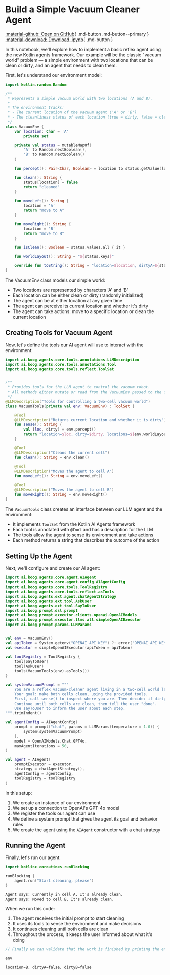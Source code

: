# Build a Simple Vacuum Cleaner Agent

[:material-github: Open on GitHub](
https://github.com/JetBrains/koog/blob/develop/examples/notebooks/VaccumAgent.ipynb
){ .md-button .md-button--primary }
[:material-download: Download .ipynb](
https://raw.githubusercontent.com/JetBrains/koog/develop/examples/notebooks/VaccumAgent.ipynb
){ .md-button }

In this notebook, we'll explore how to implement a basic reflex agent using the new Kotlin agents framework.
Our example will be the classic "vacuum world" problem —
a simple environment with two locations that can be clean or dirty, and an agent that needs to clean them.

First, let's understand our environment model:


```kotlin
import kotlin.random.Random

/**
 * Represents a simple vacuum world with two locations (A and B).
 *
 * The environment tracks:
 * - The current location of the vacuum agent ('A' or 'B')
 * - The cleanliness status of each location (true = dirty, false = clean)
 */
class VacuumEnv {
    var location: Char = 'A'
        private set

    private val status = mutableMapOf(
        'A' to Random.nextBoolean(),
        'B' to Random.nextBoolean()
    )

    fun percept(): Pair<Char, Boolean> = location to status.getValue(location)

    fun clean(): String {
        status[location] = false
        return "cleaned"
    }

    fun moveLeft(): String {
        location = 'A'
        return "move to A"
    }

    fun moveRight(): String {
        location = 'B'
        return "move to B"
    }

    fun isClean(): Boolean = status.values.all { it }

    fun worldLayout(): String = "${status.keys}"

    override fun toString(): String = "location=$location, dirtyA=${status['A']}, dirtyB=${status['B']}"
}
```

The VacuumEnv class models our simple world:
- Two locations are represented by characters 'A' and 'B'
- Each location can be either clean or dirty (randomly initialized)
- The agent can be at either location at any given time
- The agent can perceive its current location and whether it's dirty
- The agent can take actions: move to a specific location or clean the current location

## Creating Tools for Vacuum Agent
Now, let's define the tools our AI agent will use to interact with the environment:


```kotlin
import ai.koog.agents.core.tools.annotations.LLMDescription
import ai.koog.agents.core.tools.annotations.Tool
import ai.koog.agents.core.tools.reflect.ToolSet


/**
 * Provides tools for the LLM agent to control the vacuum robot.
 * All methods either mutate or read from the VacuumEnv passed to the constructor.
 */
@LLMDescription("Tools for controlling a two-cell vacuum world")
class VacuumTools(private val env: VacuumEnv) : ToolSet {

    @Tool
    @LLMDescription("Returns current location and whether it is dirty")
    fun sense(): String {
        val (loc, dirty) = env.percept()
        return "location=$loc, dirty=$dirty, locations=${env.worldLayout()}"
    }

    @Tool
    @LLMDescription("Cleans the current cell")
    fun clean(): String = env.clean()

    @Tool
    @LLMDescription("Moves the agent to cell A")
    fun moveLeft(): String = env.moveLeft()

    @Tool
    @LLMDescription("Moves the agent to cell B")
    fun moveRight(): String = env.moveRight()
}
```

The `VacuumTools` class creates an interface between our LLM agent and the environment:

- It implements `ToolSet` from the Kotlin AI Agents framework
- Each tool is annotated with `@Tool` and has a description for the LLM
- The tools allow the agent to sense its environment and take actions
- Each method returns a string that describes the outcome of the action

## Setting Up the Agent
Next, we'll configure and create our AI agent:


```kotlin
import ai.koog.agents.core.agent.AIAgent
import ai.koog.agents.core.agent.config.AIAgentConfig
import ai.koog.agents.core.tools.ToolRegistry
import ai.koog.agents.core.tools.reflect.asTools
import ai.koog.agents.ext.agent.chatAgentStrategy
import ai.koog.agents.ext.tool.AskUser
import ai.koog.agents.ext.tool.SayToUser
import ai.koog.prompt.dsl.prompt
import ai.koog.prompt.executor.clients.openai.OpenAIModels
import ai.koog.prompt.executor.llms.all.simpleOpenAIExecutor
import ai.koog.prompt.params.LLMParams


val env = VacuumEnv()
val apiToken = System.getenv("OPENAI_API_KEY") ?: error("OPENAI_API_KEY environment variable not set")
val executor = simpleOpenAIExecutor(apiToken = apiToken)

val toolRegistry = ToolRegistry {
    tool(SayToUser)
    tool(AskUser)
    tools(VacuumTools(env).asTools())
}

val systemVacuumPrompt = """
    You are a reflex vacuum-cleaner agent living in a two-cell world labelled A and B.
    Your goal: make both cells clean, using the provided tools.
    First, call sense() to inspect where you are. Then decide: if dirty → clean(); else moveLeft()/moveRight().
    Continue until both cells are clean, then tell the user "done".
    Use sayToUser to inform the user about each step.
""".trimIndent()

val agentConfig = AIAgentConfig(
    prompt = prompt("chat", params = LLMParams(temperature = 1.0)) {
        system(systemVacuumPrompt)
    },
    model = OpenAIModels.Chat.GPT4o,
    maxAgentIterations = 50,
)

val agent = AIAgent(
    promptExecutor = executor,
    strategy = chatAgentStrategy(),
    agentConfig = agentConfig,
    toolRegistry = toolRegistry
)
```

In this setup:

1. We create an instance of our environment
2. We set up a connection to OpenAI's GPT-4o model
3. We register the tools our agent can use
4. We define a system prompt that gives the agent its goal and behavior rules
5. We create the agent using the `AIAgent` constructor with a chat strategy

## Running the Agent

Finally, let's run our agent:


```kotlin
import kotlinx.coroutines.runBlocking

runBlocking {
    agent.run("Start cleaning, please")
}
```

    Agent says: Currently in cell A. It's already clean.
    Agent says: Moved to cell B. It's already clean.


When we run this code:

1. The agent receives the initial prompt to start cleaning
2. It uses its tools to sense the environment and make decisions
3. It continues cleaning until both cells are clean
4. Throughout the process, it keeps the user informed about what it's doing



```kotlin
// Finally we can validate that the work is finished by printing the env state

env
```




    location=B, dirtyA=false, dirtyB=false


